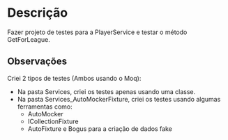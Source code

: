 # Descrição

Fazer projeto de testes para a PlayerService e testar o método GetForLeague.

## Observações

Criei 2 tipos de testes (Ambos usando o Moq):
- Na pasta Services, criei os testes apenas usando uma classe.
- Na pasta Services_AutoMockerFixture, criei os testes usando algumas ferramentas como: 
  - AutoMocker 
  - ICollectionFixture
  - AutoFixture e Bogus para a criação de dados fake
